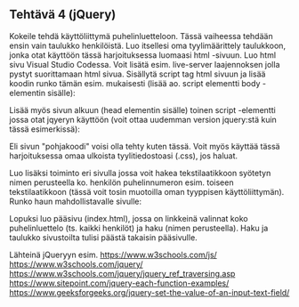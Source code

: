 ## Tehtävä 4 (jQuery)

Kokeile tehdä käyttöliittymä puhelinluetteloon.
Tässä vaiheessa tehdään ensin vain taulukko henkilöistä.
Luo itsellesi oma tyylimäärittely taulukkoon, jonka otat käyttöön tässä harjoituksessa luomaasi html -sivuun. 
Luo html sivu Visual Studio Codessa. Voit lisätä esim. live-server laajennoksen jolla pystyt suorittamaan html sivua.
 Sisällytä script tag html sivuun ja lisää koodin runko tämän esim. mukaisesti (lisää ao. script elementti body -elementin sisälle):

Lisää myös sivun alkuun (head elementin sisälle) toinen script -elementti jossa otat jqyeryn käyttöön (voit ottaa uudemman version jquery:stä kuin tässä esimerkissä):
 
 
Eli sivun "pohjakoodi" voisi olla tehty kuten tässä.
Voit myös käyttää tässä harjoituksessa omaa ulkoista tyylitiedostoasi (.css), jos haluat.

Luo lisäksi toiminto eri sivulla jossa voit hakea tekstilaatikkoon syötetyn nimen perusteella ko. henkilön puhelinnumeron esim. toiseen tekstilaatikkoon (tässä voit tosin muotoilla oman tyyppisen käyttöliittymän). Runko haun mahdollistavalle sivulle:

Lopuksi luo pääsivu (index.html), jossa on linkkeinä valinnat koko puhelinluettelo (ts. kaikki henkilöt) ja haku (nimen perusteella). Haku ja taulukko sivustoilta tulisi päästä takaisin pääsivulle.

Lähteinä jQueryyn esim.
https://www.w3schools.com/js/
https://www.w3schools.com/jquery/
https://www.w3schools.com/jquery/jquery_ref_traversing.asp
https://www.sitepoint.com/jquery-each-function-examples/
https://www.geeksforgeeks.org/jquery-set-the-value-of-an-input-text-field/